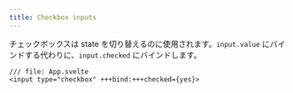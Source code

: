 ```yaml
---
title: Checkbox inputs
---
```


チェックボックスは state を切り替えるのに使用されます。`input.value` にバインドする代わりに、`input.checked` にバインドします。

```svelte
/// file: App.svelte
<input type="checkbox" +++bind:+++checked={yes}>
```
